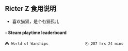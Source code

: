 ## Ricter Z 食用说明
- 喜欢猫猫，是个冇猫孤儿

<!-- steam-box start -->
#### - Steam playtime leaderboard
```text
🎮 World of Warships                 🕘 287 hrs 24 mins
```
<!-- Powered by https://github.com/YouEclipse/steam-box . -->
<!-- steam-box end -->
